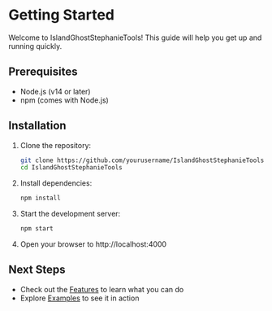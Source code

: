 # Getting Started

Welcome to IslandGhostStephanieTools! This guide will help you get up and running quickly.

## Prerequisites

- Node.js (v14 or later)
- npm (comes with Node.js)

## Installation

1. Clone the repository:
   ```bash
   git clone https://github.com/yourusername/IslandGhostStephanieTools.git
   cd IslandGhostStephanieTools
   ```

2. Install dependencies:
   ```bash
   npm install
   ```

3. Start the development server:
   ```bash
   npm start
   ```

4. Open your browser to http://localhost:4000

## Next Steps

- Check out the [Features](./features.md) to learn what you can do
- Explore [Examples](./examples.md) to see it in action
